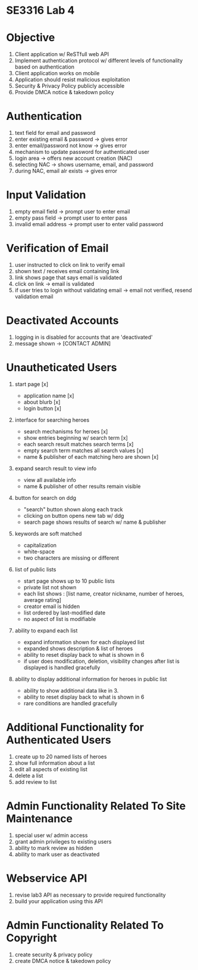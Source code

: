 # SE3316 Lab 4

# Objective
1. Client application w/ ReSTfull web API
2. Implement authentication protocol w/ different levels of functionality based on authentication
3. Client application works on mobile
4. Application should resist malicious exploitation
5. Security & Privacy Policy publicly accessible
6. Provide DMCA notice & takedown policy

# Authentication
1. text field for email and password
2. enter existing email & password -> gives error
3. enter email/password not know -> gives error
4. mechanism to update password for authenticated user
5. login area -> offers new account creation (NAC)
6. selecting NAC -> shows username, email, and password
7. during NAC, email alr exists -> gives error

# Input Validation
1. empty email field -> prompt user to enter email
2. empty pass field -> prompt user to enter pass
3. invalid email address -> prompt user to enter valid password

# Verification of Email
1. user instructed to click on link to verify email
2. shown text / receives email containing link
3. link shows page that says email is validated
4. click on link -> email is validated
5. if user tries to login without validating email -> email not verified, resend validation email

# Deactivated Accounts
1. logging in is disabled for accounts that are 'deactivated'
2. message shown -> [CONTACT ADMIN]

# Unautheticated Users
1. start page [x]
    - application name [x]
    - about blurb [x]
    - login button [x]

2. interface for searching heroes
    - search mechanisms for heroes [x]
    - show entries beginning w/ search term [x]
    - each search result matches search terms [x]
    - empty search term matches all search values [x]
    - name & publisher of each matching hero are shown [x]

3. expand search result to view info
    - view all available info
    - name & publisher of other results remain visible

4. button for search on ddg
    - "search" button shown along each track
    - clicking on button opens new tab w/ ddg
    - search page shows results of search w/ name & publisher

5. keywords are soft matched
    - capitalization
    - white-space
    - two characters are missing or different

6. list of public lists
    - start page shows up to 10 public lists
    - private list not shown
    - each list shows : [list name, creator nickname, number of heroes, average rating]
    - creator email is hidden
    - list ordered by last-modified date
    - no aspect of list is modifiable

7. ability to expand each list
    - expand information shown for each displayed list
    - expanded shows description & list of heroes
    - ability to reset display back to what is shown in 6
    - if user does modification, deletion, visibility changes after list is displayed is handled gracefully

8. ability to display additional information for heroes in public list
    - ability to show additional data like in 3.
    - ability to reset display back to what is shown in 6
    - rare conditions are handled gracefully    

# Additional Functionality for Authenticated Users
1. create up to 20 named lists of heroes
2. show full information about a list
3. edit all aspects of existing list
4. delete a list
5. add review to list

# Admin Functionality Related To Site Maintenance
1. special user w/ admin access
2. grant admin privileges to existing users
3. ability to mark review as hidden
4. ability to mark user as deactivated

# Webservice API
1. revise lab3 API as necessary to provide required functionality
2. build your application using this API

# Admin Functionality Related To Copyright
1. create security & privacy policy
2. create DMCA notice & takedown policy